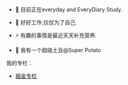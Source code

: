 - 🌱 目前正在everyday and EveryDiary Study.
 
- 🤔 好好工作,仅仅为了自己.
  
- ⚡ 有趣的事情是最近天天补充营养.
  
- 💬 我有一个超级土豆@Super Potato

我的专栏：

- [掘金专栏](https://juejin.cn/user/132402077765278)

<!--
**PotatoWarm/PotatoWarm** is a ✨ _special_ ✨ repository because its `README.md` (this file) appears on your GitHub profile.


<!--
**PotatoWarmPro/PotatoWarmPro** is a ✨ _special_ ✨ repository because its `README.md` (this file) appears on your GitHub profile.

Here are some ideas to get you started:

- 🔭 I’m currently working on ...
- 🌱 I’m currently learning ...
- 👯 I’m looking to collaborate on ...
- 🤔 I’m looking for help with ...
- 💬 Ask me about ...
- 📫 How to reach me: ...
- 😄 Pronouns: ...
- ⚡ Fun fact: ...
-->
